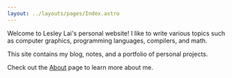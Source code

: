 ```yaml
---
layout: ../layouts/pages/Index.astro
---
```


Welcome to Lesley Lai's personal website! I like to write various topics such as computer graphics, programming languages, compilers, and math.

This site contains my blog, notes, and a portfolio of personal projects.

Check out the [About](/en/about) page to learn more about me.